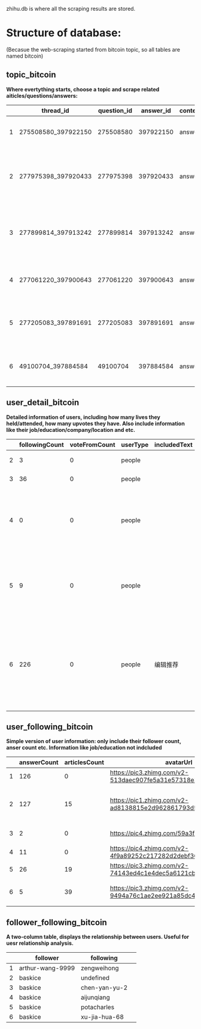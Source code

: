 zhihu.db is where all the scraping results are stored.

# Structure of database:

(Becasue the web-scraping started from bitcoin topic, so all tables are named bitcoin)

## topic_bitcoin

**Where evertything starts, choose a topic and scrape related aiticles/questions/answers:**

|| thread_id | question_id         | answer_id | content_type | title  | content_href               | user_id                              | user_name                          | user_link     | upvote                                                    | record_date | |
|----|-------|---------------------|-----------|--------------|--------|----------------------------|--------------------------------------|------------------------------------|---------------|-----------------------------------------------------------|-------------|-----------| 
| 1         | 275508580_397922150 | 275508580 | 397922150    | answer | 如何看待币圈四月底暴跌？               | /question/275508580/answer/397922150 | mei-you-si-xiang-de-yi-la-guan     | 没有思想的易拉罐      | //www.zhihu.com/people/mei-you-si-xiang-de-yi-la-guan     | 0           | 2018/5/21 | 
| 2         | 277975398_397920433 | 277975398 | 397920433    | answer | 如何看待阮一峰的博客攻击者比特币签名是ywwuyi？ | /question/277975398/answer/397920433 | NA                                 | 知乎用户          | NA                                                        | 0           | 2018/5/21 | 
| 3         | 277899814_397913242 | 277899814 | 397913242    | answer | 如何评价「比特币挖矿将令我们三年后无电可用？」？   | /question/277899814/answer/397913242 | wu-ding-he-78                      | 无定河           | //www.zhihu.com/people/wu-ding-he-78                      | 0           | 2018/5/21 | 
| 4         | 277061220_397900643 | 277061220 | 397900643    | answer | 二线城市投资比特币挖矿有前景吗？           | /question/277061220/answer/397900643 | leo-89-26-90                       | Leo           | //www.zhihu.com/people/leo-89-26-90                       | 0           | 2018/5/21 | 
| 5         | 277205083_397891691 | 277205083 | 397891691    | answer | 作为庄如何抬高自己发行的虚拟货币的价钱?       | /question/277205083/answer/397891691 | engineer-coin                      | Engineer Coin | //www.zhihu.com/people/engineer-coin                      | 0           | 2018/5/21 | 
| 6         | 49100704_397884584  | 49100704  | 397884584    | answer | 比特币交易平台哪个最靠谱？              | /question/49100704/answer/397884584  | zui-li-lun-dao-xing-shi-zhe-hua-19 | 醉里论道醒时折花      | //www.zhihu.com/people/zui-li-lun-dao-xing-shi-zhe-hua-19 | 5           | 2018/5/21 | 


## user_detail_bitcoin

**Detailed information of users, including how many lives they held/attended, how many upvotes they have. Also include information like their job/education/company/location and etc.**

|| followingCount | voteFromCount | userType | includedText | pinsCount | includedArticlesCount | id | favoriteCount                    | voteupCount | commercialQuestionCount | followingColumnsCount | headline | urlToken                 | participatedLiveCount    | isAdvertiser | followingFavlistsCount | favoritedCount | isOrg | followerCount | type | avatarHue | avatarUrlTemplate | followingTopicCount                                                   | description | avatarUrl                                    | columnsCount                                                      | hostedLiveCount | isActive | thankToCount | mutualFolloweesCount | coverUrl | thankFromCount                                                   | voteToCount | answerCount | articlesCount | name | questionCount | includedAnswersCount | url | logsCount                                                           | followingQuestionCount | thankedCount | gender | badge_topic | badge_type | business | company | job                        | location    | major    | school | record_date |  |
|------|----------|---------------|----------|--------------|-----------|-----------------------|----|----------------------------------|-------------|-------------------------|-----------------------|----------|--------------------------|--------------------------|--------------|------------------------|----------------|-------|---------------|------|-----------|-------------------|-----------------------------------------------------------------------|-------------|----------------------------------------------|-------------------------------------------------------------------|-----------------|----------|--------------|----------------------|----------|------------------------------------------------------------------|-------------|-------------|---------------|------|---------------|----------------------|-----|---------------------------------------------------------------------|------------------------|--------------|--------|-------------|------------|----------|---------|----------------------------|-------------|----------|--------|-------------|-----------| 
| 2              | 3             | 0        | people       |           | 0                     | 0  | 94b4f4b263a8a64bcdf500743500ed59 | 0           | 53                      | 0                     | 0        |                          | da-da-da-ge-bie-sha-wo-2 | 0            | 0                      | 0              | 8     | 0             | 5    | people    | 0x6f8096          | https://pic4.zhimg.com/v2-cec9ded3659b201fad3235a20bf1e06c_{size}.jpg | 0           |                                              | https://pic4.zhimg.com/v2-cec9ded3659b201fad3235a20bf1e06c_is.jpg | 0               | 0        | 1526790455   | 0                    | 0        |                                                                  | 0           | 0           | 3             | 0    | 大大大哥别杀我       | 0                    | 0   | http://www.zhihu.com/api/v4/people/94b4f4b263a8a64bcdf500743500ed59 | 0                      | 3            | 8      | -1          | NA         | NA       | NA      | NA                         | NA          | NA       | NA     | NA          | 2018/5/21 | 
| 3              | 36            | 0        | people       |           | 0                     | 0  | 647ea90a251cc0dfe332ef7f68c7c207 | 0           | 39                      | 0                     | 0        | 工程师                      | engineer-coin            | 0            | 0                      | 0              | 163   | 0             | 92   | people    | 0x7a6239          | https://pic2.zhimg.com/v2-ad4d3ef6a958df286feadff8059c5fd2_{size}.jpg | 1           |                                              | https://pic2.zhimg.com/v2-ad4d3ef6a958df286feadff8059c5fd2_is.jpg | 0               | 0        | 1526722690   | 0                    | 0        |                                                                  | 0           | 0           | 6             | 2    | Engineer Coin | 0                    | 0   | http://www.zhihu.com/api/v4/people/647ea90a251cc0dfe332ef7f68c7c207 | 0                      | 7            | 14     | -1          | NA         | NA       | NA      | NA                         | NA          | NA       | NA     | NA          | 2018/5/21 | 
| 4              | 0             | 0        | people       |           | 0                     | 0  | 8da4621ca2c137b1db34329f3863b2fe | 0           | 321                     | 0                     | 0        | 区块链独立投资者，布道者，心理咨询师，摄影爱好者 | juneorjim                | 0            | 0                      | 0              | 198   | 0             | 386  | people    |                   | https://pic2.zhimg.com/v2-d383b0e2b37cd104ce5392b1384f11c3_{size}.jpg | 4           | 个人vx：「han_juice 」，加我请备注「知乎」                  | https://pic2.zhimg.com/v2-d383b0e2b37cd104ce5392b1384f11c3_is.jpg | 0               | 0        | 1522204218   | 0                    | 0        | https://pic1.zhimg.com/v2-24ac59f8875304db6ddaf6ffc99ad7b6_r.jpg | 0           | 0           | 4             | 5    | Juneorjim     | 0                    | 0   | http://www.zhihu.com/api/v4/people/8da4621ca2c137b1db34329f3863b2fe | 0                      | 4            | 13     | 1           | NA         | NA       | NA      | NA                         | NA          | NA       | NA     | NA          | 2018/5/21 | 
| 5              | 9             | 0        | people       |           | 0                     | 0  | 37655fbb05db12b74326d7c71293989f | 0           | 214                     | 0                     | 7        | 技术营销党                    | microawareness           | 0            | 0                      | 0              | 289   | 0             | 298  | people    |                   | https://pic3.zhimg.com/v2-e06b0f468299d9b8c3566dbd969febc3_{size}.jpg | 5           | 技术营销党，量化交易，区块链社群&lt;币盈会&gt;，公众号&lt;刹那区块链&gt; | https://pic3.zhimg.com/v2-e06b0f468299d9b8c3566dbd969febc3_is.jpg | 1               | 0        | 1            | 0                    | 0        | https://pic2.zhimg.com/v2-90d47d4546441190892171c3270aa288_r.jpg | 0           | 0           | 17            | 73   | 微觉            | 0                    | 0   | http://www.zhihu.com/api/v4/people/37655fbb05db12b74326d7c71293989f | 0                      | 39           | 46     | 1           | NA         | NA       | 高新科技    | jiashidata.com             | NA          | 上海,北京,浙江 | NA     | 杭州电子科技大学    | 2018/5/21 | 
| 6              | 226           | 0        | people       | 编辑推荐      | 2                     | 2  | 803346fc485f89b5232a0d105123cc85 | 6           | 35476                   | 0                     | 51       | 技术分享 咨询：yrjyrj-hero      | li-ming-yang-86-56       | 1            | 0                      | 1              | 11224 | 0             | 8893 | people    |                   | https://pic2.zhimg.com/v2-86ee29fa490595c294c7ec4cd2dc71a2_{size}.jpg | 55          |                                              | https://pic2.zhimg.com/v2-86ee29fa490595c294c7ec4cd2dc71a2_is.jpg | 1               | 0        | 1447593792   | 0                    | 0        | https://pic4.zhimg.com/v2-aedafc643ac56650de728ec342fa6b4c_r.jpg | 0           | 0           | 673           | 29   | 李明阳           | 11                   | 0   | http://www.zhihu.com/api/v4/people/803346fc485f89b5232a0d105123cc85 | 71                     | 780          | 3167   | 1           | NA         | NA       | 互联网     | IBM,大众集团（Volkswagen Group） | 软件工程师,软件工程师 | 北京       | NA     | NA          | 2018/5/21 | 




## user_following_bitcoin

**Simple version of user information: only include their follower count, anser count etc. Information like job/education not indcluded**

|| answerCount | articlesCount | avatarUrl | avatarUrlTemplate                                                 | badge                                                                 | followerCount | gender | headline | id                       | isAdvertiser                     | isFollowed | isFollowing | isOrg | name | type    | url    | urlToken                                                            | userType           | record_date |  |
|-------------|------|---------|-----------|-------------------------------------------------------------------|-----------------------------------------------------------------------|---------------|--------|----------|--------------------------|----------------------------------|------------|-------------|-------|------|---------|--------|---------------------------------------------------------------------|--------------------|-------------|-----------| 
| 1           | 126           | 0         | https://pic3.zhimg.com/v2-513daec907fe5a31e57318e385f18c10_is.jpg | https://pic3.zhimg.com/v2-513daec907fe5a31e57318e385f18c10_{size}.jpg | list()        | 164    | 1        | One for all, all for one | 2aeb9587cc3aba38256823dcb28398f0 | 0          | 0           | 0     | 0    | 小刀      | people | http://www.zhihu.com/api/v4/people/2aeb9587cc3aba38256823dcb28398f0 | zengweihong        | people      | 2018/5/21 | 
| 2           | 127           | 15        | https://pic1.zhimg.com/v2-ad8138815e2d962861793d54b8c79fe7_is.jpg | https://pic1.zhimg.com/v2-ad8138815e2d962861793d54b8c79fe7_{size}.jpg | list()        | 1299   | 1        | 区块链投资 研究  微信公众号：区块链朋克    | 9dc8827c68b51e58583886070a809e70 | 0          | 0           | 0     | 0    | 区块链朋克   | people | http://www.zhihu.com/api/v4/people/9dc8827c68b51e58583886070a809e70 | chen-yan-yu-2      | people      | 2018/5/21 | 
| 3           | 2             | 0         | https://pic4.zhimg.com/59a3f51f6_is.jpg                           | https://pic4.zhimg.com/59a3f51f6_{size}.jpg                           | list()        | 48     | 1        | 1                        | 8740f61708fdeab719d76f7bcc30bf12 | 0          | 0           | 0     | 0    | pota水手  | people | http://www.zhihu.com/api/v4/people/8740f61708fdeab719d76f7bcc30bf12 | potacharles        | people      | 2018/5/21 | 
| 4           | 11            | 0         | https://pic4.zhimg.com/v2-4f9a89252c217282d2debf361b813dd7_is.jpg | https://pic4.zhimg.com/v2-4f9a89252c217282d2debf361b813dd7_{size}.jpg | list()        | 278    | 1        | 炒币五载                     | 2f5d477d666df2b12f3056477f294aef | 0          | 0           | 0     | 0    | 水瓜瓜     | people | http://www.zhihu.com/api/v4/people/2f5d477d666df2b12f3056477f294aef | xu-jia-hua-68      | people      | 2018/5/21 | 
| 5           | 26            | 19        | https://pic3.zhimg.com/v2-74143ed4c1e4dec5a6121cbee75a861c_is.jpg | https://pic3.zhimg.com/v2-74143ed4c1e4dec5a6121cbee75a861c_{size}.jpg | list()        | 2030   | 1        |                          | 150d1cb01d19d56810bc13892a01dbdf | 0          | 0           | 0     | 0    | Ruomise | people | http://www.zhihu.com/api/v4/people/150d1cb01d19d56810bc13892a01dbdf | ruomise            | people      | 2018/5/21 | 
| 6           | 5             | 39        | https://pic3.zhimg.com/v2-9494a76c1ae2ee921a85dc4d6dc94508_is.jpg | https://pic3.zhimg.com/v2-9494a76c1ae2ee921a85dc4d6dc94508_{size}.jpg | list()        | 1167   | -1       | 区块链普及者。v:wudatou00       | cfdebe7ab2816f23a7c1379f8bc06a66 | 0          | 0           | 0     | 0    | 大头      | people | http://www.zhihu.com/api/v4/people/cfdebe7ab2816f23a7c1379f8bc06a66 | hui-ren-bu-juan-98 | people      | 2018/5/21 | 


## follower_following_bitcoin

**A two-column table, displays the relationship between users. Useful for uesr relationship analysis.**

| | follower | following        | |
|----------|-----------|-------|---------------| 
| 1        | arthur-wang-9999 | zengweihong   | 
| 2        | baskice          | undefined     | 
| 3        | baskice          | chen-yan-yu-2 | 
| 4        | baskice          | aijunqiang    | 
| 5        | baskice          | potacharles   | 
| 6        | baskice          | xu-jia-hua-68 | 

